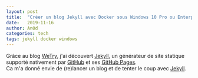 ```yaml
---
layout: post
title:  "Créer un blog Jekyll avec Docker sous Windows 10 Pro ou Enterprise"
date:   2019-11-16
author: An0d
categories: tech
tags: jekyll docker windows
---
```

Grâce au blog [WeTry](https://wetry.tech/), j'ai découvert [Jekyll][jekyll], un générateur de site statique supporté nativement par [GitHub](https://github.com) et ses [GitHub Pages](https://pages.github.com).<br />
Ca m'a donné envie de (re)lancer un blog et de tenter le coup avec [Jekyll][jekyll].

[jekyll]: https://jekyllrb.com